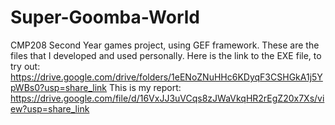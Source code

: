 # Super-Goomba-World
CMP208 Second Year games project, using GEF framework. These are the files that I developed and used personally. Here is the link to the EXE file, to try out: https://drive.google.com/drive/folders/1eENoZNuHHc6KDyqF3CSHGkA1j5YpWBs0?usp=share_link
This is my report:
https://drive.google.com/file/d/16VxJJ3uVCqs8zJWaVkqHR2rEgZ20x7Xs/view?usp=share_link
